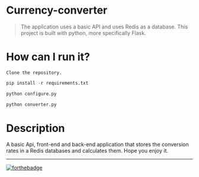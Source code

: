 # Currency-converter
> The application uses a basic API and uses Redis as a database. This project is built with python, more specifically Flask.
# How can I run it?
```
Clone the repository.
```
```python
pip install -r requirements.txt
```
```python
python configure.py
```
```python
python converter.py
```
# Description
A basic Api, front-end and back-end application that stores the conversion rates in a Redis databases and calculates them.
Hope you enjoy it.

---

[![forthebadge](https://forthebadge.com/images/badges/powered-by-black-magic.svg)](https://github.com/debugleader/Currency-Converter)
